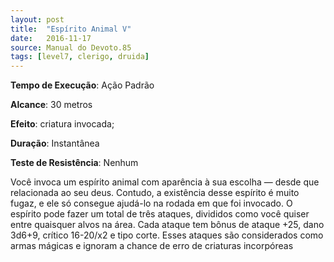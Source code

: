```yaml
---
layout: post
title:  "Espírito Animal V"
date:   2016-11-17
source: Manual do Devoto.85
tags: [level7, clerigo, druida]
---
```


**Tempo de Execução**: Ação Padrão

**Alcance**: 30 metros

**Efeito**: criatura invocada;

**Duração**: Instantânea

**Teste de Resistência**: Nenhum

Você invoca um espírito animal com aparência à sua escolha — desde que relacionada ao seu deus. Contudo, a existência desse espírito é muito fugaz, e ele só consegue ajudá-lo na rodada em que foi invocado. 
O espírito pode fazer um total de três ataques, divididos como você quiser entre quaisquer alvos na área. 
Cada ataque tem bônus de ataque +25, dano 3d6+9, crítico 16-20/x2 e tipo corte. Esses ataques são considerados como armas mágicas e ignoram a chance de erro de criaturas incorpóreas